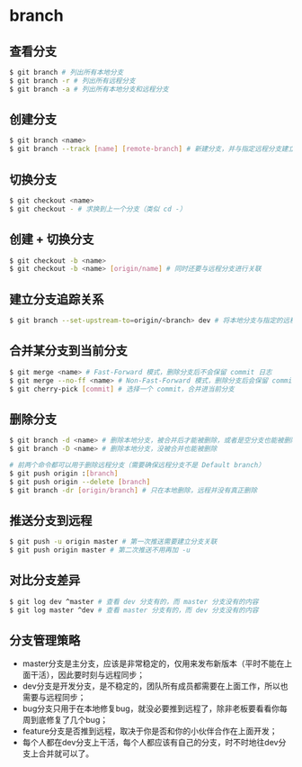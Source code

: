 # branch

## 查看分支

```bash
$ git branch # 列出所有本地分支
$ git branch -r # 列出所有远程分支
$ git branch -a # 列出所有本地分支和远程分支
```

## 创建分支

```bash
$ git branch <name>
$ git branch --track [name] [remote-branch] # 新建分支，并与指定远程分支建立追踪关系
```

## 切换分支

```bash
$ git checkout <name>
$ git checkout - # 求换到上一个分支（类似 cd -）
```

## 创建 + 切换分支

```bash
$ git checkout -b <name>
$ git checkout -b <name> [origin/name] # 同时还要与远程分支进行关联
```

## 建立分支追踪关系

```bash
$ git branch --set-upstream-to=origin/<branch> dev # 将本地分支与指定的远程分支建立追踪关系
```

## 合并某分支到当前分支

```bash
$ git merge <name> # Fast-Forward 模式，删除分支后不会保留 commit 日志
$ git merge --no-ff <name> # Non-Fast-Forward 模式，删除分支后会保留 commit 日志（推荐）
$ git cherry-pick [commit] # 选择一个 commit，合并进当前分支
```

## 删除分支

```bash
$ git branch -d <name> # 删除本地分支，被合并后才能被删除，或者是空分支也能被删除
$ git branch -D <name> # 删除本地分支，没被合并也能被删除
```

```bash
# 前两个命令都可以用于删除远程分支（需要确保远程分支不是 Default branch）
$ git push origin :[branch]
$ git push origin --delete [branch]
$ git branch -dr [origin/branch] # 只在本地删除，远程并没有真正删除
```

## 推送分支到远程

```bash
$ git push -u origin master # 第一次推送需要建立分支关联
$ git push origin master # 第二次推送不用再加 -u
```

## 对比分支差异

```bash
$ git log dev ^master # 查看 dev 分支有的，而 master 分支没有的内容
$ git log master ^dev # 查看 master 分支有的，而 dev 分支没有的内容
```

## 分支管理策略

- master分支是主分支，应该是非常稳定的，仅用来发布新版本（平时不能在上面干活），因此要时刻与远程同步；
- dev分支是开发分支，是不稳定的，团队所有成员都需要在上面工作，所以也需要与远程同步；
- bug分支只用于在本地修复bug，就没必要推到远程了，除非老板要看看你每周到底修复了几个bug；
- feature分支是否推到远程，取决于你是否和你的小伙伴合作在上面开发；
- 每个人都在dev分支上干活，每个人都应该有自己的分支，时不时地往dev分支上合并就可以了。